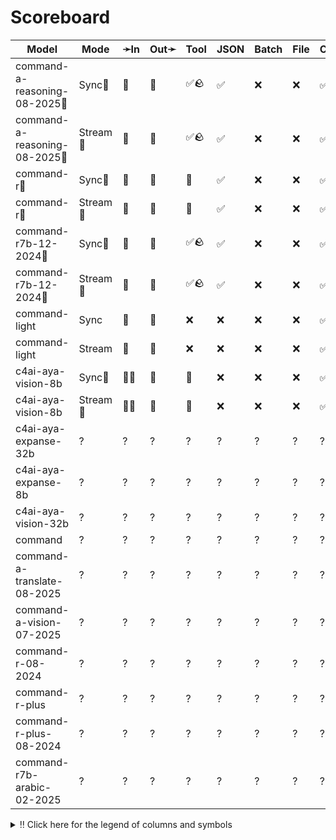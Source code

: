 # Scoreboard

| Model                        | Mode    | ➛In   | Out➛   | Tool | JSON | Batch | File | Cite | Text | Probs | Limits | Usage | Finish |
| ---------------------------- | ------- | ----- | ------ | ---- | ---- | ----- | ---- | ---- | ---- | ----- | ------ | ----- | ------ |
| command-a-reasoning-08-2025🥇 | Sync🧠   | 💬    | 💬     | ✅🪨 | ✅   | ❌    | ❌   | ✅   | 🌱📏🛑 | ❌    | ❌     | ✅    | ✅     |
| command-a-reasoning-08-2025🥇 | Stream🧠 | 💬    | 💬     | ✅🪨 | ✅   | ❌    | ❌   | ✅   | 🌱   | ❌    | ❌     | ✅    | ✅     |
| command-r🥈                   | Sync🧠   | 💬    | 💬     | 💨   | ✅   | ❌    | ❌   | ✅   | 🌱📏🛑 | ✅    | ❌     | ✅    | ✅     |
| command-r🥈                   | Stream🧠 | 💬    | 💬     | 💨   | ✅   | ❌    | ❌   | ✅   | 🌱📏🛑 | ✅    | ❌     | ✅    | ✅     |
| command-r7b-12-2024🥉         | Sync🧠   | 💬    | 💬     | ✅🪨 | ✅   | ❌    | ❌   | ✅   | 🌱📏🛑 | ✅    | ❌     | ✅    | ✅     |
| command-r7b-12-2024🥉         | Stream🧠 | 💬    | 💬     | ✅🪨 | ✅   | ❌    | ❌   | ✅   | 🌱📏🛑 | ✅    | ❌     | ✅    | ✅     |
| command-light                | Sync    | 💬    | 💬     | ❌   | ❌   | ❌    | ❌   | ✅   | 🌱📏🛑 | ❌    | ❌     | ✅    | ✅     |
| command-light                | Stream  | 💬    | 💬     | ❌   | ❌   | ❌    | ❌   | ✅   | 🌱📏🛑 | ❌    | ❌     | ✅    | ✅     |
| c4ai-aya-vision-8b           | Sync🧠   | 💬📸  | 💬     | 💨   | ❌   | ❌    | ❌   | ✅   | 🌱📏🛑 | ✅    | ❌     | ✅    | ✅     |
| c4ai-aya-vision-8b           | Stream🧠 | 💬📸  | 💬     | 💨   | ❌   | ❌    | ❌   | ✅   | 🌱📏🛑 | ✅    | ❌     | ✅    | ✅     |
| c4ai-aya-expanse-32b         | ?       | ?     | ?      | ?    | ?    | ?     | ?    | ?    | ?    | ?     | ?      | ?     | ?      |
| c4ai-aya-expanse-8b          | ?       | ?     | ?      | ?    | ?    | ?     | ?    | ?    | ?    | ?     | ?      | ?     | ?      |
| c4ai-aya-vision-32b          | ?       | ?     | ?      | ?    | ?    | ?     | ?    | ?    | ?    | ?     | ?      | ?     | ?      |
| command                      | ?       | ?     | ?      | ?    | ?    | ?     | ?    | ?    | ?    | ?     | ?      | ?     | ?      |
| command-a-translate-08-2025  | ?       | ?     | ?      | ?    | ?    | ?     | ?    | ?    | ?    | ?     | ?      | ?     | ?      |
| command-a-vision-07-2025     | ?       | ?     | ?      | ?    | ?    | ?     | ?    | ?    | ?    | ?     | ?      | ?     | ?      |
| command-r-08-2024            | ?       | ?     | ?      | ?    | ?    | ?     | ?    | ?    | ?    | ?     | ?      | ?     | ?      |
| command-r-plus               | ?       | ?     | ?      | ?    | ?    | ?     | ?    | ?    | ?    | ?     | ?      | ?     | ?      |
| command-r-plus-08-2024       | ?       | ?     | ?      | ?    | ?    | ?     | ?    | ?    | ?    | ?     | ?      | ?     | ?      |
| command-r7b-arabic-02-2025   | ?       | ?     | ?      | ?    | ?    | ?     | ?    | ?    | ?    | ?     | ?      | ?     | ?      |
<details>
<summary>‼️ Click here for the legend of columns and symbols</summary>

- 🏠: Runs locally.
- Sync:   Runs synchronously, the reply is only returned once completely generated
- Stream: Streams the reply as it is generated. Occasionally less features are supported in this mode
- 🧠: Has chain-of-thought thinking process
    - Both redacted (Anthropic, Gemini, OpenAI) and explicit (Deepseek R1, Qwen3, etc)
    - Many models can be used in both mode. In this case they will have two rows, one with thinking and one
      without. It is frequent that certain functionalities are limited in thinking mode, like tool calling.
- ✅: Implemented and works great
- ❌: Not supported by genai. The provider may support it, but genai does not (yet). Please send a PR to add
  it!
- 💬: Text
- 📄: PDF: process a PDF as input, possibly with OCR
- 📸: Image: process an image as input; most providers support PNG, JPG, WEBP and non-animated GIF, or generate images
- 🎤: Audio: process an audio file (e.g. MP3, WAV, Flac, Opus) as input, or generate audio
- 🎥: Video: process a video (e.g. MP4) as input, or generate a video (e.g. Veo 3)
- 💨: Feature is flaky (Tool calling) or inconsistent (Usage is not always reported)
- 🌐: Country where the company is located
- Tool: Tool calling, using [genai.ToolDef](https://pkg.go.dev/github.com/maruel/genai#ToolDef); best is ✅🪨
		- 🪨: Tool calling can be forced; aka you can force the model to call a tool. This is great.
- JSON: ability to output JSON in free form, or with a forced schema specified as a Go struct
    - ✅: Supports both free form and with a schema
    - ☁️ :Supports only free form
		- 📐: Supports only a schema
- Batch: Process asynchronously batches during off peak hours at a discounts
- Text: Text features
    - '🌱': Seed option for deterministic output
    - '📏': MaxTokens option to cap the amount of returned tokens
    - '🛑': Stop sequence to stop generation when a token is generated
- File: Upload and store large files via a separate API
- Cite: Citation generation from a provided document, specially useful for RAG
- Probs: Return logprobs to analyse each token probabilities
- Limits: Returns the rate limits, including the remaining quota
</details>
